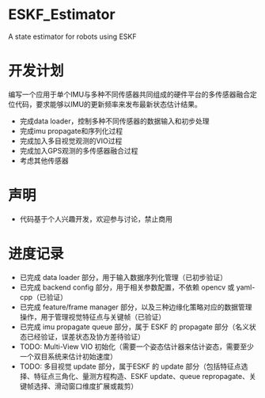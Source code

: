 # ESKF_Estimator
A state estimator for robots using ESKF

# 开发计划
编写一个应用于单个IMU与多种不同传感器共同组成的硬件平台的多传感器融合定位代码，要求能够以IMU的更新频率来发布最新状态估计结果。
+ 完成data loader，控制多种不同传感器的数据输入和初步处理
+ 完成imu propagate和序列化过程
+ 完成加入多目视觉观测的VIO过程
+ 完成加入GPS观测的多传感器融合过程
+ 考虑其他传感器

# 声明
+ 代码基于个人兴趣开发，欢迎参与讨论，禁止商用

# 进度记录
+ 已完成 data loader 部分，用于输入数据序列化管理（已初步验证）
+ 已完成 backend config 部分，用于相关参数配置，不依赖 opencv 或 yaml-cpp（已验证）
+ 已完成 feature/frame manager 部分，以及三种边缘化策略对应的数据管理操作，用于管理视觉特征点与关键帧（已验证）
+ 已完成 imu propagate queue 部分，属于 ESKF 的 propagate 部分（名义状态已经验证，误差状态及协方差待验证）
+ TODO: Multi-View VIO 初始化（需要一个姿态估计器来估计姿态，需要至少一个双目系统来估计初始速度）
+ TODO: 多目视觉 update 部分，属于ESKF 的 update 部分（包括特征点选择、特征点三角化、量测方程构造、ESKF update、queue repropagate、关键帧选择、滑动窗口维度扩展或裁剪）
